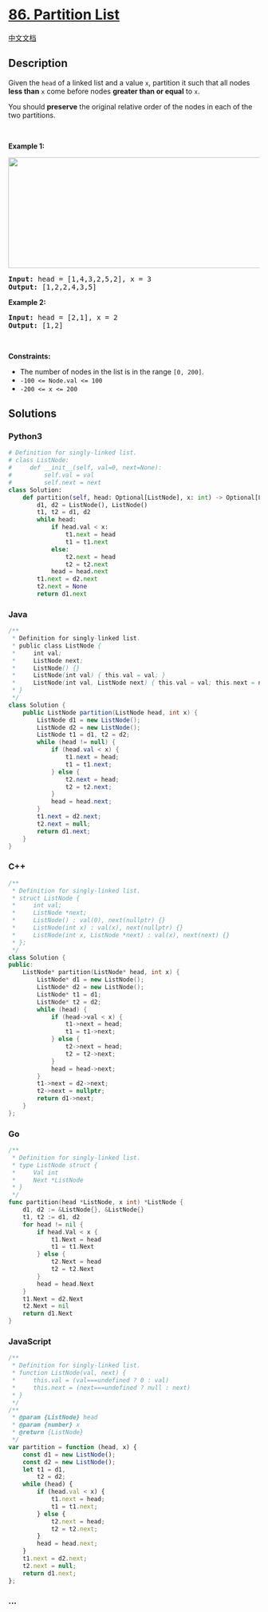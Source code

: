 # [86. Partition List](https://leetcode.com/problems/partition-list)

[中文文档](/solution/0000-0099/0086.Partition%20List/README.md)

## Description

<p>Given the <code>head</code> of a linked list and a value <code>x</code>, partition it such that all nodes <strong>less than</strong> <code>x</code> come before nodes <strong>greater than or equal</strong> to <code>x</code>.</p>

<p>You should <strong>preserve</strong> the original relative order of the nodes in each of the two partitions.</p>

<p>&nbsp;</p>
<p><strong class="example">Example 1:</strong></p>
<img alt="" src="https://fastly.jsdelivr.net/gh/doocs/leetcode@main/solution/0000-0099/0086.Partition%20List/images/partition.jpg" style="width: 662px; height: 222px;" />
<pre>
<strong>Input:</strong> head = [1,4,3,2,5,2], x = 3
<strong>Output:</strong> [1,2,2,4,3,5]
</pre>

<p><strong class="example">Example 2:</strong></p>

<pre>
<strong>Input:</strong> head = [2,1], x = 2
<strong>Output:</strong> [1,2]
</pre>

<p>&nbsp;</p>
<p><strong>Constraints:</strong></p>

<ul>
	<li>The number of nodes in the list is in the range <code>[0, 200]</code>.</li>
	<li><code>-100 &lt;= Node.val &lt;= 100</code></li>
	<li><code>-200 &lt;= x &lt;= 200</code></li>
</ul>

## Solutions

<!-- tabs:start -->

### **Python3**

```python
# Definition for singly-linked list.
# class ListNode:
#     def __init__(self, val=0, next=None):
#         self.val = val
#         self.next = next
class Solution:
    def partition(self, head: Optional[ListNode], x: int) -> Optional[ListNode]:
        d1, d2 = ListNode(), ListNode()
        t1, t2 = d1, d2
        while head:
            if head.val < x:
                t1.next = head
                t1 = t1.next
            else:
                t2.next = head
                t2 = t2.next
            head = head.next
        t1.next = d2.next
        t2.next = None
        return d1.next
```

### **Java**

```java
/**
 * Definition for singly-linked list.
 * public class ListNode {
 *     int val;
 *     ListNode next;
 *     ListNode() {}
 *     ListNode(int val) { this.val = val; }
 *     ListNode(int val, ListNode next) { this.val = val; this.next = next; }
 * }
 */
class Solution {
    public ListNode partition(ListNode head, int x) {
        ListNode d1 = new ListNode();
        ListNode d2 = new ListNode();
        ListNode t1 = d1, t2 = d2;
        while (head != null) {
            if (head.val < x) {
                t1.next = head;
                t1 = t1.next;
            } else {
                t2.next = head;
                t2 = t2.next;
            }
            head = head.next;
        }
        t1.next = d2.next;
        t2.next = null;
        return d1.next;
    }
}
```

### **C++**

```cpp
/**
 * Definition for singly-linked list.
 * struct ListNode {
 *     int val;
 *     ListNode *next;
 *     ListNode() : val(0), next(nullptr) {}
 *     ListNode(int x) : val(x), next(nullptr) {}
 *     ListNode(int x, ListNode *next) : val(x), next(next) {}
 * };
 */
class Solution {
public:
    ListNode* partition(ListNode* head, int x) {
        ListNode* d1 = new ListNode();
        ListNode* d2 = new ListNode();
        ListNode* t1 = d1;
        ListNode* t2 = d2;
        while (head) {
            if (head->val < x) {
                t1->next = head;
                t1 = t1->next;
            } else {
                t2->next = head;
                t2 = t2->next;
            }
            head = head->next;
        }
        t1->next = d2->next;
        t2->next = nullptr;
        return d1->next;
    }
};
```

### **Go**

```go
/**
 * Definition for singly-linked list.
 * type ListNode struct {
 *     Val int
 *     Next *ListNode
 * }
 */
func partition(head *ListNode, x int) *ListNode {
	d1, d2 := &ListNode{}, &ListNode{}
	t1, t2 := d1, d2
	for head != nil {
		if head.Val < x {
			t1.Next = head
			t1 = t1.Next
		} else {
			t2.Next = head
			t2 = t2.Next
		}
		head = head.Next
	}
	t1.Next = d2.Next
	t2.Next = nil
	return d1.Next
}
```

### **JavaScript**

```js
/**
 * Definition for singly-linked list.
 * function ListNode(val, next) {
 *     this.val = (val===undefined ? 0 : val)
 *     this.next = (next===undefined ? null : next)
 * }
 */
/**
 * @param {ListNode} head
 * @param {number} x
 * @return {ListNode}
 */
var partition = function (head, x) {
    const d1 = new ListNode();
    const d2 = new ListNode();
    let t1 = d1,
        t2 = d2;
    while (head) {
        if (head.val < x) {
            t1.next = head;
            t1 = t1.next;
        } else {
            t2.next = head;
            t2 = t2.next;
        }
        head = head.next;
    }
    t1.next = d2.next;
    t2.next = null;
    return d1.next;
};
```

### **...**

```

```

<!-- tabs:end -->
